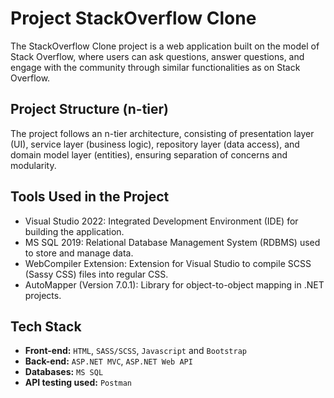# Project StackOverflow Clone

The StackOverflow Clone project is a web application built on the model of Stack Overflow, where users can ask questions, answer questions, and engage with the community through similar functionalities as on Stack Overflow.

## Project Structure (n-tier)
The project follows an n-tier architecture, consisting of presentation layer (UI), service layer (business logic), repository layer (data access), and domain model layer (entities), ensuring separation of concerns and modularity.

## Tools Used in the Project
* Visual Studio 2022: Integrated Development Environment (IDE) for building the application.
* MS SQL 2019: Relational Database Management System (RDBMS) used to store and manage data.
* WebCompiler Extension: Extension for Visual Studio to compile SCSS (Sassy CSS) files into regular CSS.
* AutoMapper (Version 7.0.1): Library for object-to-object mapping in .NET projects.

## Tech Stack

* **Front-end:** `HTML`, `SASS/SCSS`, `Javascript` and `Bootstrap`
* **Back-end:** `ASP.NET MVC`, `ASP.NET Web API`
* **Databases:** `MS SQL`
* **API testing used:** `Postman`
